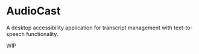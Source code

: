 # AudioCast

A desktop accessibility application for transcript management with text-to-speech functionality.

WIP